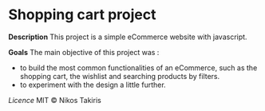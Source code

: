 # Shopping cart project

**Description**
This project is a simple eCommerce website with javascript.

**Goals**
The main objective of this project was :
* to build the most common functionalities of an eCommerce, such as the shopping cart, the wishlist and searching products by filters.
* to experiment with the design a little further.

*Licence*
MIT &copy; Nikos Takiris
